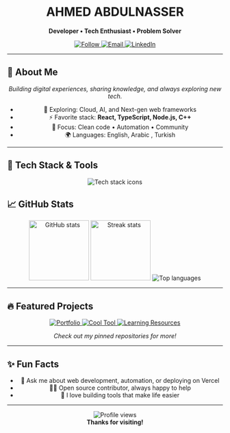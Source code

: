 <!-- Banner & Minimal Header -->
<h1 align="center" style="border-bottom:none;"> AHMED ABDULNASSER</h1>
<p align="center"><strong>Developer • Tech Enthusiast • Problem Solver</strong></p>

<p align="center">
  <a href="https://github.com/a7med-alshatebi">
    <img src="https://img.shields.io/github/followers/a7med-alshatebi?label=Follow&style=social"  alt="Follow" />
  </a>
  <a href="mailto:a7med.alshatibi22@gmail.com">
    <img src="https://img.shields.io/badge/Email-D14836?style=flat-square&logo=gmail&logoColor=white" alt="Email" />
  </a>
  <a href="https://www.linkedin.com/in/a7med-alshatebi-1a3841380">
    <img src="https://img.shields.io/badge/LinkedIn-0A66C2?style=flat-square&logo=linkedin&logoColor=white"  alt="LinkedIn" />
  </a>
</p>

---

## 👋 About Me
<p align="center">
  <em>Building digital experiences, sharing knowledge, and always exploring new tech.</em>
</p>
<ul align="center">
  <li>🌱 Exploring: Cloud, AI, and Next-gen web frameworks</li>
  <li>⚡ Favorite stack: <strong>React, TypeScript, Node.js, C++</strong></li>
  <li>🎯 Focus: Clean code • Automation • Community</li>
  <li>🌍 Languages: English, Arabic , Turkish</li>
</ul>

---

## 🚀 Tech Stack & Tools

<p align="center">
  <img src="https://skillicons.dev/icons?i=js,ts,react,nodejs,python,cpp,c,java,html,css,vercel,git,github,vscode,linux" alt="Tech stack icons" />
</p>


## 📈 GitHub Stats

<p align="center">
  <img src="https://github-readme-stats.vercel.app/api?username=a7med-alshatebi&show_icons=true&theme=tokyonight&hide_title=true" height="140" alt="GitHub stats" />
  <img src="https://github-readme-streak-stats.herokuapp.com/?user=a7med-alshatebi&theme=tokyonight" height="140" alt="Streak stats" />
  <img src="https://github-readme-stats.vercel.app/api/top-langs/?username=a7med-alshatebi&layout=compact&theme=tokyonight" alt="Top languages" />
</p>

---

## 🔥 Featured Projects

<p align="center">
  <a href="https://github.com/a7med-alshatebi/portfolio">
    <img src="https://img.shields.io/badge/Portfolio-Website-blue?style=for-the-badge&logo=vercel&logoColor=white" alt="Portfolio" />
  </a>
  <a href="https://github.com/a7med-alshatebi/cool-tool">
    <img src="https://img.shields.io/badge/OpenSource-Tool-green?style=for-the-badge&logo=github&logoColor=white" alt="Cool Tool" />
  </a>
  <a href="https://github.com/a7med-alshatebi/learning-resources">
    <img src="https://img.shields.io/badge/Learning-Resources-orange?style=for-the-badge&logo=book&logoColor=white" alt="Learning Resources" />
  </a>
</p>
<p align="center"><em>Check out my pinned repositories for more!</em></p>

---

## ✨ Fun Facts

<ul align="center">
  <li>💬 Ask me about web development, automation, or deploying on Vercel</li>
  <li>🧑‍💻 Open source contributor, always happy to help</li>
  <li>🚀 I love building tools that make life easier</li>
</ul>

---

<p align="center">
  <img src="https://komarev.com/ghpvc/?username=a7med-alshatebi&label=Profile%20views&color=F27F1B&style=flat" alt="Profile views" />
  <br />
  <strong>Thanks for visiting!</strong>
</p>
